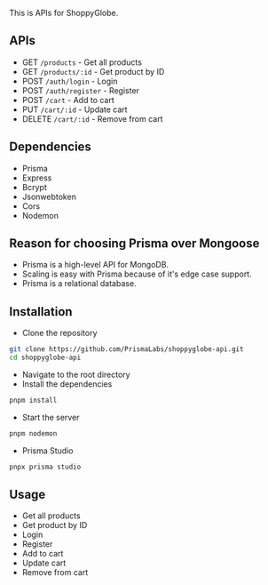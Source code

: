 This is APIs for ShoppyGlobe.

## APIs

- GET `/products` - Get all products
- GET `/products/:id` - Get product by ID
- POST `/auth/login` - Login
- POST `/auth/register` - Register
- POST `/cart` - Add to cart
- PUT `/cart/:id` - Update cart
- DELETE `/cart/:id` - Remove from cart

## Dependencies

- Prisma
- Express
- Bcrypt
- Jsonwebtoken
- Cors
- Nodemon

## Reason for choosing Prisma over Mongoose

- Prisma is a high-level API for MongoDB.
- Scaling is easy with Prisma because of it's edge case support.
- Prisma is a relational database.

## Installation

- Clone the repository

```bash
git clone https://github.com/PrismaLabs/shoppyglobe-api.git
cd shoppyglobe-api
```

- Navigate to the root directory
- Install the dependencies

```bash
pnpm install
```

- Start the server

```bash
pnpm nodemon
```

- Prisma Studio

```bash
pnpx prisma studio
```

## Usage

- Get all products
- Get product by ID
- Login
- Register
- Add to cart
- Update cart
- Remove from cart
